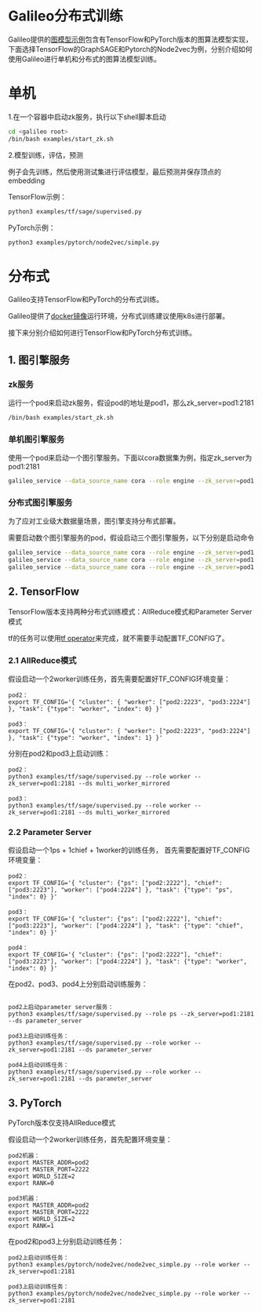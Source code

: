 # Galileo分布式训练

Galileo提供的[图模型示例](../examples/README.md)包含有TensorFlow和PyTorch版本的图算法模型实现，下面选择TensorFlow的GraphSAGE和Pytorch的Node2vec为例，分别介绍如何使用Galileo进行单机和分布式的图算法模型训练。

# 单机
1.在一个容器中启动zk服务，执行以下shell脚本启动

```bash
cd <galileo root>
/bin/bash examples/start_zk.sh
```

2.模型训练，评估，预测

例子会先训练，然后使用测试集进行评估模型，最后预测并保存顶点的embedding

TensorFlow示例：
```bash
python3 examples/tf/sage/supervised.py
```

PyTorch示例：
```bash
python3 examples/pytorch/node2vec/simple.py
```

# 分布式
Galileo支持TensorFlow和PyTorch的分布式训练。

Galileo提供了[docker镜像](https://hub.docker.com/r/jdgalileo/galileo)运行环境，分布式训练建议使用k8s进行部署。

接下来分别介绍如何进行TensorFlow和PyTorch分布式训练。

## 1. 图引擎服务
### zk服务
运行一个pod来启动zk服务，假设pod的地址是pod1，那么zk_server=pod1:2181
```bash
/bin/bash examples/start_zk.sh
```
### 单机图引擎服务
使用一个pod来启动一个图引擎服务。下面以cora数据集为例，指定zk_server为pod1:2181
```bash
galileo_service --data_source_name cora --role engine --zk_server=pod1:2181
```

### 分布式图引擎服务
为了应对工业级大数据量场景，图引擎支持分布式部署。

需要启动数个图引擎服务的pod，假设启动三个图引擎服务，以下分别是启动命令
```bash
galileo_service --data_source_name cora --role engine --zk_server=pod1:2181 --shard_index 0 --shard_num 3
galileo_service --data_source_name cora --role engine --zk_server=pod1:2181 --shard_index 1 --shard_num 3
galileo_service --data_source_name cora --role engine --zk_server=pod1:2181 --shard_index 2 --shard_num 3
```

## 2. TensorFlow
TensorFlow版本支持两种分布式训练模式：AllReduce模式和Parameter Server模式

tf的任务可以使用[tf operator](https://github.com/kubeflow/tf-operator)来完成，就不需要手动配置TF_CONFIG了。

### 2.1 AllReduce模式

假设启动一个2worker训练任务，首先需要配置好TF_CONFIG环境变量：
```
pod2：
export TF_CONFIG='{ "cluster": { "worker": ["pod2:2223", "pod3:2224"] }, "task": {"type": "worker", "index": 0} }'

pod3：
export TF_CONFIG='{ "cluster": { "worker": ["pod2:2223", "pod3:2224"] }, "task": {"type": "worker", "index": 1} }'
```
分别在pod2和pod3上启动训练：
```
pod2：
python3 examples/tf/sage/supervised.py --role worker --zk_server=pod1:2181 --ds multi_worker_mirrored

pod3：
python3 examples/tf/sage/supervised.py --role worker --zk_server=pod1:2181 --ds multi_worker_mirrored

```

### 2.2 Parameter Server

假设启动一个1ps + 1chief + 1worker的训练任务， 首先需要配置好TF_CONFIG环境变量：
```
pod2：
export TF_CONFIG='{ "cluster": {"ps": ["pod2:2222"], "chief": ["pod3:2223"], "worker": ["pod4:2224"] }, "task": {"type": "ps", "index": 0} }'

pod3：
export TF_CONFIG='{ "cluster": {"ps": ["pod2:2222"], "chief": ["pod3:2223"], "worker": ["pod4:2224"] }, "task": {"type": "chief", "index": 0} }'

pod4：
export TF_CONFIG='{ "cluster": {"ps": ["pod2:2222"], "chief": ["pod3:2223"], "worker": ["pod4:2224"] }, "task": {"type": "worker", "index": 0} }'
```

在pod2、pod3、pod4上分别启动训练服务：
```

pod2上启动parameter server服务：
python3 examples/tf/sage/supervised.py --role ps --zk_server=pod1:2181 --ds parameter_server

pod3上启动训练任务：
python3 examples/tf/sage/supervised.py --role worker --zk_server=pod1:2181 --ds parameter_server

pod4上启动训练任务：
python3 examples/tf/sage/supervised.py --role worker --zk_server=pod1:2181 --ds parameter_server
```

## 3. PyTorch

PyTorch版本仅支持AllReduce模式

假设启动一个2worker训练任务，首先配置环境变量：
```
pod2机器：
export MASTER_ADDR=pod2
export MASTER_PORT=2222
export WORLD_SIZE=2
export RANK=0

pod3机器：
export MASTER_ADDR=pod2
export MASTER_PORT=2222
export WORLD_SIZE=2
export RANK=1
```

在pod2和pod3上分别启动训练任务：
```
pod2上启动训练任务：
python3 examples/pytorch/node2vec/node2vec_simple.py --role worker --zk_server=pod1:2181

pod3上启动训练任务：
python3 examples/pytorch/node2vec/node2vec_simple.py --role worker --zk_server=pod1:2181
```
